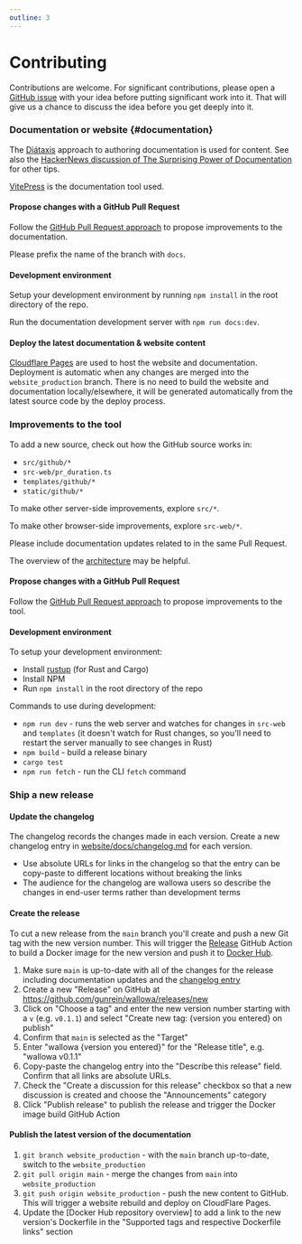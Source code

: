 ```yaml
---
outline: 3
---
```


# Contributing

Contributions are welcome. For significant contributions, please open a [GitHub issue](https://github.com/gunrein/wallowa/issues) with your idea before putting significant work into it. That will give us a chance to discuss the idea before you get deeply into it.

### Documentation or website {#documentation}

The [Diátaxis](https://diataxis.fr/) approach to authoring documentation is used for content.
See also the [HackerNews discussion of The Surprising Power of Documentation](https://news.ycombinator.com/item?id=36287809) for other tips.

[VitePress](https://vitepress.dev/) is the documentation tool used.

#### Propose changes with a GitHub Pull Request

Follow the [GitHub Pull Request approach](https://docs.github.com/en/pull-requests/collaborating-with-pull-requests)
to propose improvements to the documentation.

Please prefix the name of the branch with `docs`.

#### Development environment

Setup your development environment by running `npm install` in the root directory of the repo.

Run the documentation development server with `npm run docs:dev`.

#### Deploy the latest documentation & website content

[Cloudflare Pages](https://pages.cloudflare.com/)
are used to host the website and documentation. Deployment is automatic when any changes are merged into the `website_production` branch. There is no need to build the website and documentation locally/elsewhere, it will be generated automatically from the latest source code by the deploy process.

### Improvements to the tool

To add a new source, check out how the GitHub source works in:

- `src/github/*`
- `src-web/pr_duration.ts`
- `templates/github/*`
- `static/github/*`

To make other server-side improvements, explore `src/*`.

To make other browser-side improvements, explore `src-web/*`.

Please include documentation updates related to in the same Pull Request.

The overview of the [architecture](architecture) may be helpful.

#### Propose changes with a GitHub Pull Request

Follow the [GitHub Pull Request approach](https://docs.github.com/en/pull-requests/collaborating-with-pull-requests)
to propose improvements to the tool.

#### Development environment

To setup your development environment:

- Install [rustup](https://rustup.rs/) (for Rust and Cargo)
- Install NPM
- Run `npm install` in the root directory of the repo

Commands to use during development:

- `npm run dev` - runs the web server and watches for changes in `src-web` and `templates` (it doesn't watch for Rust changes, so you'll need to restart the server manually to see changes in Rust)
- `npm build` - build a release binary
- `cargo test`
- `npm run fetch` - run the CLI `fetch` command

### Ship a new release

#### Update the changelog

The changelog records the changes made in each version. Create a new changelog entry in [website/docs/changelog.md](changelog) for each version.

- Use absolute URLs for links in the changelog so that the entry can be copy-paste to different locations without breaking the links
- The audience for the changelog are wallowa users so describe the changes in end-user terms rather than development terms

#### Create the release

To cut a new release from the `main` branch you'll create and push a new Git tag with the new version number. This will trigger the [Release](https://github.com/gunrein/wallowa/blob/main/.github/workflows/release.yaml) GitHub Action to build a Docker image for the new version and push it to [Docker Hub](https://hub.docker.com/).

1. Make sure `main` is up-to-date with all of the changes for the release including documentation updates and the [changelog entry](https://www.wallowa.io/docs/changelog.html)
2. Create a new "Release" on GitHub at https://github.com/gunrein/wallowa/releases/new
3. Click on "Choose a tag" and enter the new version number starting with a `v` (e.g. `v0.1.1`) and select "Create new tag: {version you entered} on publish"
4. Confirm that `main` is selected as the "Target"
5. Enter "wallowa {version you entered}" for the "Release title", e.g. "wallowa v0.1.1"
6. Copy-paste the changelog entry into the "Describe this release" field. Confirm that all links are absolute URLs.
7. Check the "Create a discussion for this release" checkbox so that a new discussion is created and choose the "Announcements" category
8. Click "Publish release" to publish the release and trigger the Docker image build GitHub Action

#### Publish the latest version of the documentation

1. `git branch website_production` - with the `main` branch up-to-date, switch to the `website_production`
2. `git pull origin main` - merge the changes from `main` into `website_production`
3. `git push origin website_production` - push the new content to GitHub. This will trigger a website rebuild and deploy on CloudFlare Pages.
4. Update the [Docker Hub repository overview] to add a link to the new version's Dockerfile in the "Supported tags and respective Dockerfile links" section
